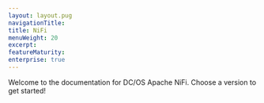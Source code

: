 ```yaml
---
layout: layout.pug
navigationTitle: 
title: NiFi
menuWeight: 20
excerpt:
featureMaturity:
enterprise: true
---
```


Welcome to the documentation for DC/OS Apache NiFi. Choose a version to get started!
